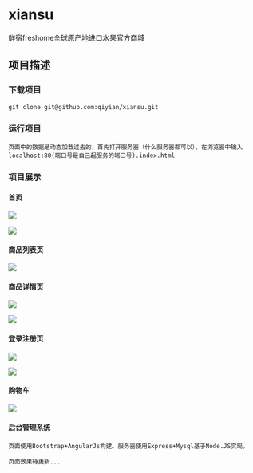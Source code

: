 # xiansu
鲜宿freshome全球原产地进口水果官方商城
## 项目描述 ##



### 下载项目 

	git clone git@github.com:qiyian/xiansu.git

### 运行项目
	
	页面中的数据是动态加载过去的，首先打开服务器（什么服务器都可以）、在浏览器中输入localhost:80(端口号是自己起服务的端口号).index.html

### 项目展示

#### 首页

![](http://i.imgur.com/IDKbSlR.jpg)

![](http://i.imgur.com/tPqkQwr.jpg)

#### 商品列表页

![](http://i.imgur.com/v4Wq7nG.png)

#### 商品详情页

![](http://i.imgur.com/yq64yT2.png)

![](http://i.imgur.com/QczPExy.png)

#### 登录注册页

![](http://i.imgur.com/MI8VW3b.png)

![](http://i.imgur.com/KF4Oewi.png)

#### 购物车

![](http://i.imgur.com/l8gAPVQ.png)

#### 后台管理系统

	页面使用Bootstrap+AngularJs构建。服务器使用Express+Mysql基于Node.JS实现。
	
	页面效果待更新...
